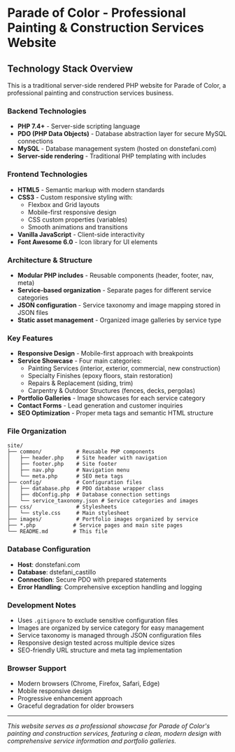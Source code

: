 # Parade of Color - Professional Painting & Construction Services Website

## Technology Stack Overview

This is a traditional server-side rendered PHP website for Parade of Color, a professional painting and construction services business.

### Backend Technologies
- **PHP 7.4+** - Server-side scripting language
- **PDO (PHP Data Objects)** - Database abstraction layer for secure MySQL connections
- **MySQL** - Database management system (hosted on donstefani.com)
- **Server-side rendering** - Traditional PHP templating with includes

### Frontend Technologies
- **HTML5** - Semantic markup with modern standards
- **CSS3** - Custom responsive styling with:
  - Flexbox and Grid layouts
  - Mobile-first responsive design
  - CSS custom properties (variables)
  - Smooth animations and transitions
- **Vanilla JavaScript** - Client-side interactivity
- **Font Awesome 6.0** - Icon library for UI elements

### Architecture & Structure
- **Modular PHP includes** - Reusable components (header, footer, nav, meta)
- **Service-based organization** - Separate pages for different service categories
- **JSON configuration** - Service taxonomy and image mapping stored in JSON files
- **Static asset management** - Organized image galleries by service type

### Key Features
- **Responsive Design** - Mobile-first approach with breakpoints
- **Service Showcase** - Four main categories:
  - Painting Services (interior, exterior, commercial, new construction)
  - Specialty Finishes (epoxy floors, stain restoration)
  - Repairs & Replacement (siding, trim)
  - Carpentry & Outdoor Structures (fences, decks, pergolas)
- **Portfolio Galleries** - Image showcases for each service category
- **Contact Forms** - Lead generation and customer inquiries
- **SEO Optimization** - Proper meta tags and semantic HTML structure

### File Organization
```
site/
├── common/           # Reusable PHP components
│   ├── header.php    # Site header with navigation
│   ├── footer.php    # Site footer
│   ├── nav.php       # Navigation menu
│   └── meta.php      # SEO meta tags
├── config/           # Configuration files
│   ├── database.php  # PDO database wrapper class
│   ├── dbConfig.php  # Database connection settings
│   └── service_taxonomy.json # Service categories and images
├── css/              # Stylesheets
│   └── style.css     # Main stylesheet
├── images/           # Portfolio images organized by service
├── *.php            # Service pages and main site pages
└── README.md        # This file
```

### Database Configuration
- **Host**: donstefani.com
- **Database**: dstefani_castillo
- **Connection**: Secure PDO with prepared statements
- **Error Handling**: Comprehensive exception handling and logging

### Development Notes
- Uses `.gitignore` to exclude sensitive configuration files
- Images are organized by service category for easy management
- Service taxonomy is managed through JSON configuration files
- Responsive design tested across multiple device sizes
- SEO-friendly URL structure and meta tag implementation

### Browser Support
- Modern browsers (Chrome, Firefox, Safari, Edge)
- Mobile responsive design
- Progressive enhancement approach
- Graceful degradation for older browsers

---

*This website serves as a professional showcase for Parade of Color's painting and construction services, featuring a clean, modern design with comprehensive service information and portfolio galleries.*
